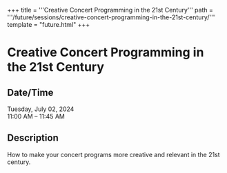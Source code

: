 +++
title = '''Creative Concert Programming in the 21st Century'''
path = '''/future/sessions/creative-concert-programming-in-the-21st-century/'''
template = "future.html"
+++

<h1>Creative Concert Programming in the 21st Century</h1>

<h2>Date/Time</h2>
<p>Tuesday, July 02, 2024<br>
11:00 AM – 11:45 AM</p>
<h2>Description</h2>

How to make your concert programs more creative and relevant in the 21st century.


